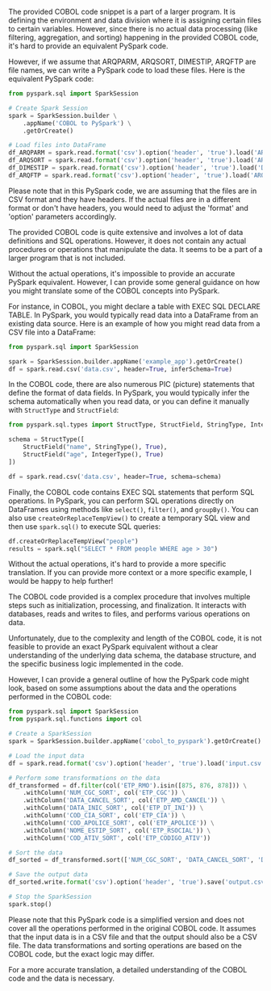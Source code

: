 The provided COBOL code snippet is a part of a larger program. It is defining the environment and data division where it is assigning certain files to certain variables. However, since there is no actual data processing (like filtering, aggregation, and sorting) happening in the provided COBOL code, it's hard to provide an equivalent PySpark code.

However, if we assume that ARQPARM, ARQSORT, DIMESTIP, ARQFTP are file names, we can write a PySpark code to load these files. Here is the equivalent PySpark code:

```python
from pyspark.sql import SparkSession

# Create Spark Session
spark = SparkSession.builder \
    .appName('COBOL to PySpark') \
    .getOrCreate()

# Load files into DataFrame
df_ARQPARM = spark.read.format('csv').option('header', 'true').load('ARQPARM.csv')
df_ARQSORT = spark.read.format('csv').option('header', 'true').load('ARQSORT.csv')
df_DIMESTIP = spark.read.format('csv').option('header', 'true').load('DIMESTIP.csv')
df_ARQFTP = spark.read.format('csv').option('header', 'true').load('ARQFTP.csv')
```

Please note that in this PySpark code, we are assuming that the files are in CSV format and they have headers. If the actual files are in a different format or don't have headers, you would need to adjust the 'format' and 'option' parameters accordingly.

The provided COBOL code is quite extensive and involves a lot of data definitions and SQL operations. However, it does not contain any actual procedures or operations that manipulate the data. It seems to be a part of a larger program that is not included. 

Without the actual operations, it's impossible to provide an accurate PySpark equivalent. However, I can provide some general guidance on how you might translate some of the COBOL concepts into PySpark.

For instance, in COBOL, you might declare a table with EXEC SQL DECLARE TABLE. In PySpark, you would typically read data into a DataFrame from an existing data source. Here is an example of how you might read data from a CSV file into a DataFrame:

```python
from pyspark.sql import SparkSession

spark = SparkSession.builder.appName('example_app').getOrCreate()
df = spark.read.csv('data.csv', header=True, inferSchema=True)
```

In the COBOL code, there are also numerous PIC (picture) statements that define the format of data fields. In PySpark, you would typically infer the schema automatically when you read data, or you can define it manually with `StructType` and `StructField`:

```python
from pyspark.sql.types import StructType, StructField, StringType, IntegerType

schema = StructType([
    StructField("name", StringType(), True),
    StructField("age", IntegerType(), True)
])

df = spark.read.csv('data.csv', header=True, schema=schema)
```

Finally, the COBOL code contains EXEC SQL statements that perform SQL operations. In PySpark, you can perform SQL operations directly on DataFrames using methods like `select()`, `filter()`, and `groupBy()`. You can also use `createOrReplaceTempView()` to create a temporary SQL view and then use `spark.sql()` to execute SQL queries:

```python
df.createOrReplaceTempView("people")
results = spark.sql("SELECT * FROM people WHERE age > 30")
```

Without the actual operations, it's hard to provide a more specific translation. If you can provide more context or a more specific example, I would be happy to help further!

The COBOL code provided is a complex procedure that involves multiple steps such as initialization, processing, and finalization. It interacts with databases, reads and writes to files, and performs various operations on data.

Unfortunately, due to the complexity and length of the COBOL code, it is not feasible to provide an exact PySpark equivalent without a clear understanding of the underlying data schema, the database structure, and the specific business logic implemented in the code. 

However, I can provide a general outline of how the PySpark code might look, based on some assumptions about the data and the operations performed in the COBOL code:

```python
from pyspark.sql import SparkSession
from pyspark.sql.functions import col

# Create a SparkSession
spark = SparkSession.builder.appName('cobol_to_pyspark').getOrCreate()

# Load the input data
df = spark.read.format('csv').option('header', 'true').load('input.csv')

# Perform some transformations on the data
df_transformed = df.filter(col('ETP_RMO').isin([875, 876, 878])) \
    .withColumn('NUM_CGC_SORT', col('ETP_CGC')) \
    .withColumn('DATA_CANCEL_SORT', col('ETP_AMD_CANCEL')) \
    .withColumn('DATA_INIC_SORT', col('ETP_DT_INI')) \
    .withColumn('COD_CIA_SORT', col('ETP_CIA')) \
    .withColumn('COD_APOLICE_SORT', col('ETP_APOLICE')) \
    .withColumn('NOME_ESTIP_SORT', col('ETP_RSOCIAL')) \
    .withColumn('COD_ATIV_SORT', col('ETP_CODIGO_ATIV'))

# Sort the data
df_sorted = df_transformed.sort(['NUM_CGC_SORT', 'DATA_CANCEL_SORT', 'DATA_INIC_SORT', 'COD_CIA_SORT', 'COD_APOLICE_SORT'])

# Save the output data
df_sorted.write.format('csv').option('header', 'true').save('output.csv')

# Stop the SparkSession
spark.stop()
```

Please note that this PySpark code is a simplified version and does not cover all the operations performed in the original COBOL code. It assumes that the input data is in a CSV file and that the output should also be a CSV file. The data transformations and sorting operations are based on the COBOL code, but the exact logic may differ. 

For a more accurate translation, a detailed understanding of the COBOL code and the data is necessary.